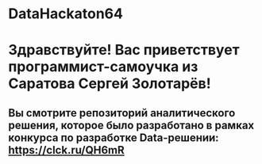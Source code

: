 # DataHackaton64
# Здравствуйте! Вас приветствует программист-самоучка из Саратова Сергей Золотарёв!
## Вы смотрите репозиторий аналитического решения, которое было разработано в рамках конкурса по разработке Data-решении: https://clck.ru/QH6mR

